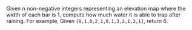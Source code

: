 Given n non-negative integers representing an elevation map where the width of each bar is 1,
compute how much water it is able to trap after raining.
For example, Given `[0,1,0,2,1,0,1,3,2,1,2,1]`, return 6.